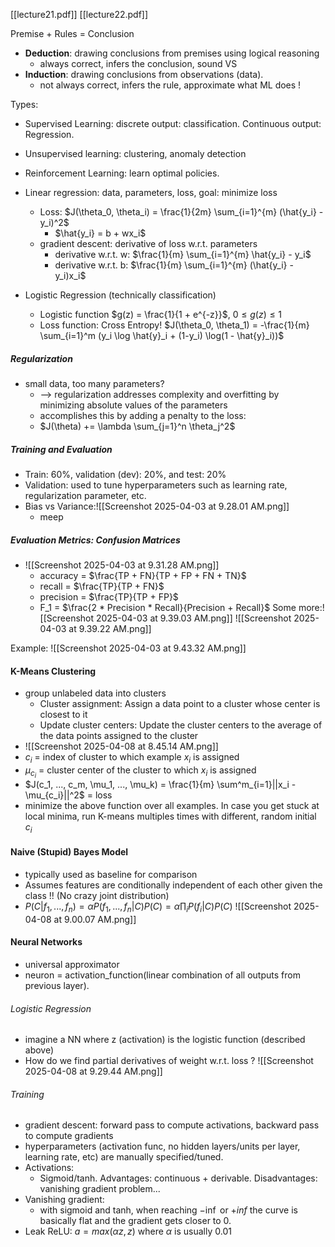 [[lecture21.pdf]] [[lecture22.pdf]]

Premise + Rules = Conclusion
- **Deduction**: drawing conclusions from premises using logical reasoning
	- always correct, infers the conclusion, sound VS
- **Induction**: drawing conclusions from observations (data). 
	- not always correct, infers the rule, approximate what ML does !

Types:
- Supervised Learning: discrete output: classification. Continuous output: Regression.
- Unsupervised learning: clustering, anomaly detection
- Reinforcement Learning: learn optimal policies.

- Linear regression: data, parameters, loss, goal: minimize loss
	- Loss: $J(\theta_0, \theta_i) = \frac{1}{2m} \sum_{i=1}^{m} (\hat{y_i} - y_i)^2$
		- $\hat{y_i} = b + wx_i$
	- gradient descent: derivative of loss w.r.t. parameters
		- derivative w.r.t. w: $\frac{1}{m} \sum_{i=1}^{m} \hat{y_i} - y_i$
		- derivative w.r.t. b: $\frac{1}{m} \sum_{i=1}^{m} (\hat{y_i} - y_i)x_i$
- Logistic Regression (technically classification)
	- Logistic function $g(z) = \frac{1}{1 + e^{-z}}$, $0 \leq g(z) \leq 1$
	- Loss function:  Cross Entropy! $J(\theta_0, \theta_1) = -\frac{1}{m} \sum_{i=1}^m (y_i \log \hat{y}_i + (1-y_i) \log(1 - \hat{y}_i))$
##### Regularization
- small data, too many parameters?
	- --> regularization addresses complexity and overfitting by minimizing absolute values of the parameters
	- accomplishes this by adding a penalty to the loss:
	- $J(\theta) += \lambda \sum_{j=1}^n \theta_j^2$
##### Training and Evaluation
- Train: 60%, validation (dev): 20%, and test: 20%
- Validation: used to tune hyperparameters such as learning rate, regularization parameter, etc.
- Bias vs Variance:![[Screenshot 2025-04-03 at 9.28.01 AM.png]]
	- meep
##### Evaluation Metrics: Confusion Matrices
- ![[Screenshot 2025-04-03 at 9.31.28 AM.png]]
	- accuracy = $\frac{TP + FN}{TP + FP + FN + TN}$
	- recall = $\frac{TP}{TP + FN}$
	- precision = $\frac{TP}{TP + FP}$
	- F_1 = $\frac{2 * Precision * Recall}{Precision + Recall}$
	Some more:![[Screenshot 2025-04-03 at 9.39.03 AM.png]]
	![[Screenshot 2025-04-03 at 9.39.22 AM.png]]

Example:
![[Screenshot 2025-04-03 at 9.43.32 AM.png]]

#### K-Means Clustering
- group unlabeled data into clusters
	- Cluster assignment: Assign a data point to a cluster whose center is closest to it
	- Update cluster centers: Update the cluster centers to the average of the data points assigned to the cluster
- ![[Screenshot 2025-04-08 at 8.45.14 AM.png]]
- $c_i$ = index of cluster to which example $x_i$ is assigned
- $\mu_{c_i}$ = cluster center of the cluster to which $x_i$ is assigned  
- $J(c_1, ..., c_m, \mu_1, ..., \mu_k) = \frac{1}{m} \sum^m_{i=1}||x_i - \mu_{c_i}||^2$ = loss
- minimize the above function over all examples. In case you get stuck at local minima, run K-means multiples times with different, random initial $c_i$
#### Naive (Stupid) Bayes Model
- typically used as baseline for comparison
- Assumes features are conditionally independent of each other given the class !! (No crazy joint distribution)
- $P(C | f_1, ..., f_n) = \alpha P(f_1, ..., f_n | C) P(C) = \alpha \prod_i P(f_i | C) P(C)$ ![[Screenshot 2025-04-08 at 9.00.07 AM.png]]

#### Neural Networks
- universal approximator
- neuron = activation_function(linear combination of all outputs from previous layer).
###### Logistic Regression
- imagine a NN where z (activation) is the logistic function (described above)
- How do we find partial derivatives of weight w.r.t. loss ? ![[Screenshot 2025-04-08 at 9.29.44 AM.png]]
###### Training
- gradient descent: forward pass to compute activations, backward pass to compute gradients
- hyperparameters (activation func, no hidden layers/units per layer, learning rate, etc) are manually specified/tuned.
- Activations:
	- Sigmoid/tanh. Advantages: continuous + derivable. Disadvantages: vanishing gradient problem...
- Vanishing gradient:
	- with sigmoid and tanh, when reaching $-\inf$ or $+ inf$ the curve is basically flat and the gradient gets closer to 0. 
- Leak ReLU: $a = max(\alpha z, z)$ where $\alpha$ is usually 0.01

